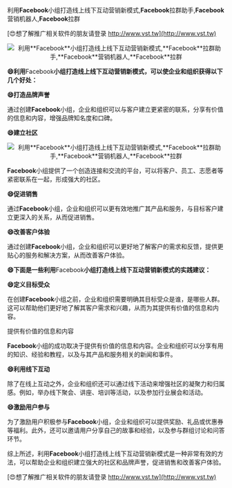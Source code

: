 利用**Facebook**小组打造线上线下互动营销新模式,**Facebook**拉群助手,**Facebook**营销机器人,**Facebook**拉群

[😍想了解推广相关软件的朋友请登录 http://www.vst.tw](http://www.vst.tw)

 <center><img src="https://vst.tw/MP4/tuiguang/png/1.png" alt="利用**Facebook**小组打造线上线下互动营销新模式,**Facebook**拉群助手,**Facebook**营销机器人,**Facebook**拉群"></center>

**😄利用**Facebook**小组打造线上线下互动营销新模式，可以使企业和组织获得以下几个好处：**

**😄打造品牌声誉**

通过创建**Facebook**小组，企业和组织可以与客户建立更紧密的联系，分享有价值的信息和内容，增强品牌知名度和口碑。

**😄建立社区**

 <center><img src="https://vst.tw/MP4/tuiguang/png/5.png" alt="利用**Facebook**小组打造线上线下互动营销新模式,**Facebook**拉群助手,**Facebook**营销机器人,**Facebook**拉群"></center>

**Facebook**小组提供了一个创造连接和交流的平台，可以将客户、员工、志愿者等紧密联系在一起，形成强大的社区。

**😄促进销售**

通过**Facebook**小组，企业和组织可以更有效地推广其产品和服务，与目标客户建立更深入的关系，从而促进销售。

**😄改善客户体验**

通过创建**Facebook**小组，企业和组织可以更好地了解客户的需求和反馈，提供更贴心的服务和解决方案，从而改善客户体验。

**😄下面是一些利用**Facebook**小组打造线上线下互动营销新模式的实践建议：**

**😄定义目标受众**

在创建**Facebook**小组之前，企业和组织需要明确其目标受众是谁，是哪些人群。这可以帮助他们更好地了解其客户需求和兴趣，从而为其提供有价值的信息和内容。

提供有价值的信息和内容

**Facebook**小组的成功取决于提供有价值的信息和内容。企业和组织可以分享有用的知识、经验和教程，以及与其产品和服务相关的新闻和事件。

**😄利用线下互动**

除了在线上互动之外，企业和组织还可以通过线下活动来增强社区的凝聚力和归属感。例如，举办线下聚会、讲座、培训等活动，以及参加行业展会和活动。

**😄激励用户参与**

为了激励用户积极参与**Facebook**小组，企业和组织可以提供奖励、礼品或优惠券等福利。此外，还可以邀请用户分享自己的故事和经验，以及参与群组讨论和问答环节。

综上所述，利用**Facebook**小组打造线上线下互动营销新模式是一种非常有效的方法，可以帮助企业和组织建立强大的社区和品牌声誉，促进销售和改善客户体验。

[😍想了解推广相关软件的朋友请登录 http://www.vst.tw](http://www.vst.tw)



